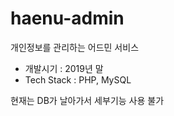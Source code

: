 # haenu-admin
개인정보를 관리하는 어드민 서비스

- 개발시기 : 2019년 말
- Tech Stack : PHP, MySQL

현재는 DB가 날아가서 세부기능 사용 불가
